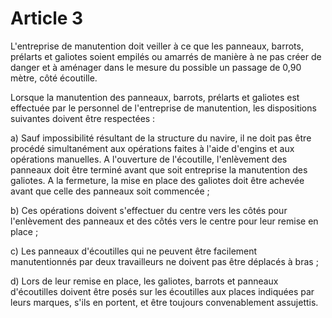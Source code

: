 # Article 3

L'entreprise de manutention doit veiller à ce que les panneaux, barrots, prélarts et galiotes soient empilés ou amarrés de manière à ne pas créer de danger et à aménager dans le mesure du possible un passage de 0,90 mètre, côté écoutille.

Lorsque la manutention des panneaux, barrots, prélarts et galiotes est effectuée par le personnel de l'entreprise de manutention, les dispositions suivantes doivent être respectées :

a) Sauf impossibilité résultant de la structure du navire, il ne doit pas être procédé simultanément aux opérations faites à l'aide d'engins et aux opérations manuelles. A l'ouverture de l'écoutille, l'enlèvement des panneaux doit être terminé avant que soit entreprise la manutention des galiotes. A la fermeture, la mise en place des galiotes doit être achevée avant que celle des panneaux soit commencée ;

b) Ces opérations doivent s'effectuer du centre vers les côtés pour l'enlèvement des panneaux et des côtés vers le centre pour leur remise en place ;

c) Les panneaux d'écoutilles qui ne peuvent être facilement manutentionnés par deux travailleurs ne doivent pas être déplacés à bras ;

d) Lors de leur remise en place, les galiotes, barrots et panneaux d'écoutilles doivent être posés sur les écoutilles aux places indiquées par leurs marques, s'ils en portent, et être toujours convenablement assujettis.
